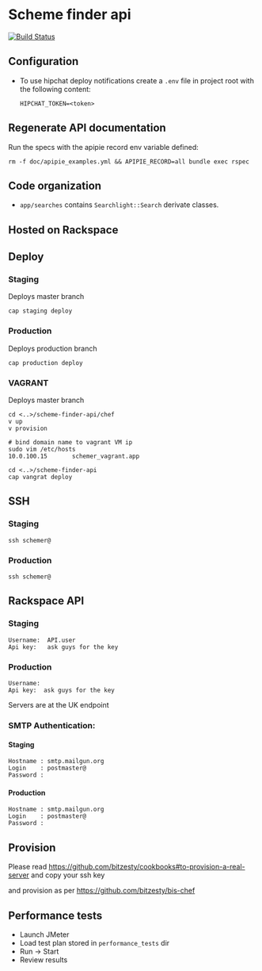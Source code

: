Scheme finder api
======

[![Build Status](https://travis-ci.org/bitzesty/scheme-finder-api.svg?branch=BIS2027)](https://travis-ci.org/bitzesty/scheme-finder-api)

## Configuration

* To use hipchat deploy notifications create a `.env` file in project
  root with the following content:

  ```
  HIPCHAT_TOKEN=<token>
  ```

## Regenerate API documentation

Run the specs with the apipie record env variable defined:

```
rm -f doc/apipie_examples.yml && APIPIE_RECORD=all bundle exec rspec
```

## Code organization

* `app/searches` contains `Searchlight::Search` derivate classes.

## Hosted on Rackspace

## Deploy

### Staging

Deploys master branch

```
cap staging deploy
```

### Production

Deploys production branch

```
cap production deploy
```

### VAGRANT

Deploys master branch

```
cd <..>/scheme-finder-api/chef
v up
v provision

# bind domain name to vagrant VM ip
sudo vim /etc/hosts
10.0.100.15       schemer_vagrant.app

cd <..>/scheme-finder-api
cap vangrat deploy
```

## SSH

### Staging

```
ssh schemer@
```

### Production

```
ssh schemer@
```

## Rackspace API

### Staging

```
Username:  API.user
Api key:   ask guys for the key
```

### Production

```
Username:
Api key:  ask guys for the key
```

Servers are at the UK endpoint

### SMTP Authentication:

#### Staging

```
Hostname : smtp.mailgun.org
Login    : postmaster@
Password :
```

#### Production

```
Hostname : smtp.mailgun.org
Login    : postmaster@
Password :
```

## Provision

Please read
https://github.com/bitzesty/cookbooks#to-provision-a-real-server and
copy your ssh key

and provision as per https://github.com/bitzesty/bis-chef

## Performance tests

* Launch JMeter
* Load test plan stored in ```performance_tests``` dir
* Run -> Start
* Review results
